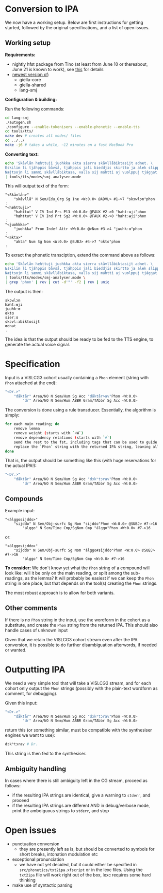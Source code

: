 # Conversion to IPA

We now have a working setup. Below are first instructions for getting started, followed by the original specifications, and a list of open issues.

## Working setup

**Requirements:**

- nightly hfst package from Tino (at least from June 10 or thereabout, June 21 is known to work), see [this](/infra/compiling_HFST3.html#the-simple-installation-you-download-ready-made-programs) for details
- [newest version of](https://github.com/giellalt):
    - giella-core
    - giella-shared
    - lang-smj

**Configuration & building:**

Run the following commands:

```sh
cd lang-smj
./autogen.sh
./configure --enable-tokenisers --enable-phonetic --enable-tts
cd tools/tts/
make dev # creates all modes/ files
cd ../../
make -j6 # takes a while, ~12 minutes on a fast MacBook Pro
```

**Converting text:**

```sh
echo 'Skåvlån hæhttuji juohkka akta sierra skåvllåbiktasijt adnet. \
Eskilin li tjáhppis båvså, tjáhppis jali bieddjis skirtto ja alek slippsa. \
Næjtsojn li sæmmi skåvllåbiktasa, valla sij máhtti aj vuolppuj tjágŋat.' \
| tools/tts/modes/smj-analyser.mode
```

This will output text of the form:

```
"<Skåvlån>"
	"skåvllå" N Sem/Edu_Org Sg Ine <W:0.0> @ADVL> #1->7 "skɔwlɔn"phon
: 
"<hæhttuji>"
	"hæhttut" V IV Ind Prs Pl3 <W:0.0> @FAUX #2->0 "hæhtːʉji"phon
	"hæhttut" V IV Ind Prt Sg2 <W:0.0> @FAUX #2->0 "hæhtːʉji"phon
: 
"<juohkka>"
	"juohkka" Pron Indef Attr <W:0.0> @>Num #3->4 "jʉuhkːɑ"phon
: 
"<akta>"
	"akta" Num Sg Nom <W:0.0> @SUBJ> #4->7 "ɑktɑ"phon
: 
```

To exract the phonetic transciption, extend the command above as follows:

```sh
echo 'Skåvlån hæhttuji juohkka akta sierra skåvllåbiktasijt adnet. \
Eskilin li tjáhppis båvså, tjáhppis jali bieddjis skirtto ja alek slippsa. \
Næjtsojn li sæmmi skåvllåbiktasa, valla sij máhtti aj vuolppuj tjágŋat.' \
| tools/tts/modes/smj-analyser.mode \
| grep 'phon' | rev | cut -d'"' -f2 | rev | uniq
```

The output is then:

```
skɔwlɔn
hæhtːʉji
jʉuhkːɑ
ɑktɑ
sierːɑ
skɔvlːɔbiktɑsijt
ɑdnət
.
```

The idea is that the output should be ready to be fed to the TTS engine, to generate the actual
voice signal.

# Specification

Input is a VISLCG3 cohort usually containing a `Phon` element (string with `Phon` attached at the end):

```sh
"<Dr.>"
	"dåktår" Area/NO N Sem/Hum Sg Acc "dåktår>av"Phon <W:0.0>
		"dr" Area/NO N Sem/Hum ABBR Gram/TAbbr Sg Acc <W:0.0>
```

The conversion is done using a rule transducer. Essentially, the algorithm is simply:

```sh
for each main reading; do
    remove lemma
    remove weight (starts with `<W`)
    remove dependency relations (starts with `#`)
    send the rest to the fst, including tags that can be used to guide the IPA conversion
    replace the `Phon` string with the returned IPA string, leaving all tags in place
done
```

That is, the output should be something like this (with huge reservations for the actual IPA!):

```sh
"<Dr.>"
	"dåktår" Area/NO N Sem/Hum Sg Acc "dɔkʰtɔrav"Phon <W:0.0>
		"dr" Area/NO N Sem/Hum ABBR Gram/TAbbr Sg Acc <W:0.0>
```

## Compounds

Example input:

```
"<álggosijddo>"
	"sijddo" N Sem/Obj-surfc Sg Nom "sijddo"Phon <W:0.0> @SUBJ> #7->16
		"álggo" N Sem/Time Cmp/SgNom Cmp "álggo"Phon <W:0.0> #7->16
```

or:

```
"<álggosijddo>"
	"sijddo" N Sem/Obj-surfc Sg Nom "álggo#sijddo"Phon <W:0.0> @SUBJ> #7->16
		"álggo" N Sem/Time Cmp/SgNom Cmp <W:0.0> #7->16
```

**To consider:** We don't know yet what the `Phon` string of a compound will look like: will it be only on the main reading, or split among the sub-readings, as the lemma? It will probably be easiest if we can keep the `Phon` string in one place, but that depends on the tool(s) creating the `Phon` strings.

The most robust approach is to allow for both variants.

## Other comments

If there is no `Phon` string in the input, use the wordform in the cohort as a substitute, and create the `Phon` string from the returned IPA. This should also handle cases of unknown input

Given that we retain the VISLCG3 cohort stream even after the IPA conversion, it is possible to do further disambiguation afterwords, if needed or wanted.

# Outputting IPA

We need a very simple tool that will take a VISLCG3 stream, and for each cohort only output the `Phon` strings  (possibly with the plain-text wordform as comment, for debugging).

Given this input:

```sh
"<Dr.>"
	"dåktår" Area/NO N Sem/Hum Sg Acc "dɔkʰtɔrav"Phon <W:0.0>
		"dr" Area/NO N Sem/Hum ABBR Gram/TAbbr Sg Acc <W:0.0>
```

return this (or something similar, must be compatible with the synthesiser engines we want to use):

```sh
dɔkʰtɔrav # Dr.

```

This string is then fed to the synthesiser.

## Ambiguity handling

In cases where there is still ambiguity left in the CG stream, proceed as follows:

- if the resulting IPA strings are identical, give a warning to `stderr`, and proceed
- if the resulting IPA strings are different AND in debug/verbose mode, print the amboiguous strings to `stderr`, and stop

# Open issues

- punctuation conversion
    - they are presently left as is, but should be converted to symbols for short breaks, intonation modulation etc
- exceptional pronunciation
    - we have not yet decided, but it could either be specified in `src/phonetics/txt2ipa.xfscript` or in the lexc files.
      Using the `txt2ipa` file will work right out of the box, lexc requires some hard thinking
- make use of syntactic parsing
